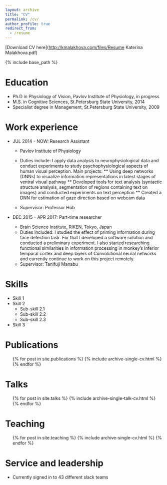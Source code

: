 ```yaml
---
layout: archive
title: "CV"
permalink: /cv/
author_profile: true
redirect_from:
  - /resume
---
```


[Download CV here](http://kmalakhova.com/files/Resume Katerina Malakhova.pdf)

{% include base_path %}

Education
======
* Ph.D in Physiology of Vision, Pavlov Institute of Physiology, in progress
* M.S. in Cognitive Sciences, St.Petersburg State University, 2014
* Specialist degree in Management, St.Petersburg State University, 2009

Work experience
======

* JUL 2014 - NOW: Research Assistant
  * Pavlov Institute of Physiology
  * Duties include: I apply data analysis to neurophysiological data and conduct experiments to study psychophysiological aspects of human visual perception.  Main projects:
  ** Using deep networks (DNNs) to visualize  information representations in latest stages of ventral visual pathway
  ** Developed tools for text analysis (syntactic structure analysis,  segmentation of regions containing text on images) and conducted experiments on text perception
  ** Created a DNN for estimation of gaze direction based on webcam data

  * Supervisor: Professor Hub
  
* DEC 2015 - APR 2017: Part-time researcher
  * Brain Science Institute, RIKEN, Tokyo, Japan 
  * Duties included: I studied the effect of priming information during face detection task. For that I developed a software solution and conducted a preliminary experiment.  I also started researching functional similarities in information processing in monkey’s Inferior temporal cortex and deep layers of Convolutional neural networks and currently continue to work on this project remotely. 
  * Supervisor: Tanifuji Manabu

  
Skills
======
* Skill 1
* Skill 2
  * Sub-skill 2.1
  * Sub-skill 2.2
  * Sub-skill 2.3
* Skill 3

Publications
======
  <ul>{% for post in site.publications %}
    {% include archive-single-cv.html %}
  {% endfor %}</ul>
  
Talks
======
  <ul>{% for post in site.talks %}
    {% include archive-single-talk-cv.html %}
  {% endfor %}</ul>
  
Teaching
======
  <ul>{% for post in site.teaching %}
    {% include archive-single-cv.html %}
  {% endfor %}</ul>
  
Service and leadership
======
* Currently signed in to 43 different slack teams
